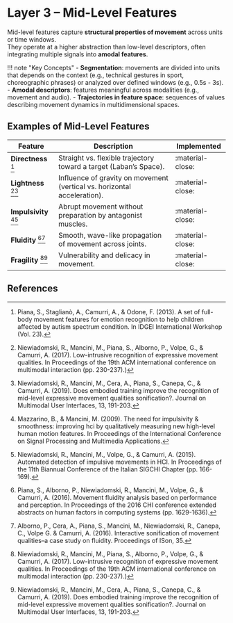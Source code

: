 # Layer 3 – Mid-Level Features

Mid-level features capture **structural properties of movement** across units or time windows.  
They operate at a higher abstraction than low-level descriptors, often integrating multiple signals into **amodal features**.

!!! note "Key Concepts"
    - **Segmentation**: movements are divided into units that depends on the context (e.g., technical gestures in sport, choreographic phrases) or analyzed over defined windows (e.g., 0.5s - 3s).
    - **Amodal descriptors**: features meaningful across modalities (e.g., movement and audio).
    - **Trajectories in feature space**: sequences of values describing movement dynamics in multidimensional spaces.

## Examples of Mid-Level Features

| Feature                  | Description                                                              | Implemented      |
|--------------------------|--------------------------------------------------------------------------|------------------|
| **Directness** [^1]      | Straight vs. flexible trajectory toward a target (Laban’s Space).        | :material-close: |
| **Lightness** [^2][^3]   | Influence of gravity on movement (vertical vs. horizontal acceleration). | :material-close: |
| **Impulsivity** [^4][^5] | Abrupt movement without preparation by antagonist muscles.               | :material-close: |
| **Fluidity** [^6][^7]    | Smooth, wave-like propagation of movement across joints.                 | :material-close: |
| **Fragility** [^2][^3]   | Vulnerability and delicacy in movement.                                  | :material-close: |


## References

[^1]: Piana, S., Staglianò, A., Camurri, A., & Odone, F. (2013). A set of full-body movement features for emotion recognition to help children affected by autism spectrum condition. In IDGEI International Workshop (Vol. 23).
[^2]: Niewiadomski, R., Mancini, M., Piana, S., Alborno, P., Volpe, G., & Camurri, A. (2017). Low-intrusive recognition of expressive movement qualities. In Proceedings of the 19th ACM international conference on multimodal interaction (pp. 230-237).)
[^3]: Niewiadomski, R., Mancini, M., Cera, A., Piana, S., Canepa, C., & Camurri, A. (2019). Does embodied training improve the recognition of mid-level expressive movement qualities sonification?. Journal on Multimodal User Interfaces, 13, 191-203.
[^4]: Mazzarino, B., & Mancini, M. (2009). The need for impulsivity & smoothness: improving hci by qualitatively measuring new high-level human motion features. In Proceedings of the International Conference on Signal Processing and Multimedia Applications.
[^5]: Niewiadomski, R., Mancini, M., Volpe, G., & Camurri, A. (2015). Automated detection of impulsive movements in HCI. In Proceedings of the 11th Biannual Conference of the Italian SIGCHI Chapter (pp. 166-169).
[^6]: Piana, S., Alborno, P., Niewiadomski, R., Mancini, M., Volpe, G., & Camurri, A. (2016). Movement fluidity analysis based on performance and perception. In Proceedings of the 2016 CHI conference extended abstracts on human factors in computing systems (pp. 1629-1636).
[^7]: Alborno, P., Cera, A., Piana, S., Mancini, M., Niewiadomski, R., Canepa, C., Volpe G. & Camurri, A. (2016). Interactive sonification of movement qualities–a case study on fluidity. Proceedings of ISon, 35.
